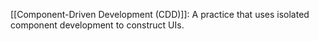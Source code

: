  [[Component-Driven Development (CDD)]]: A practice that uses isolated component development to construct UIs.